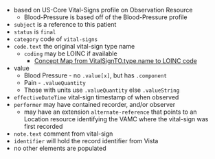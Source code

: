 
- based on US-Core Vital-Signs profile on Observation Resource
  - Blood-Pressure is based off of the Blood-Pressure profile
- `subject` is a reference to this patient
- `status` is `final`
- `category` code of `vital-signs`
- `code.text` the original vital-sign type name
  - `coding` may be LOINC if available
    - [Concept Map from VitalSignTO.type.name to LOINC code](ConceptMap-ObservationTypeTOVsLoincCode.html)
- value
  - Blood Pressure - no `.value[x]`, but has `.component`
  - Pain - `.valueQuantity`
  - Those with units use `.valueQuantity` else `.valueString`
- `effectiveDateTime` vital-sign timestamp of when observed
- `performer` may have contained recorder, and/or observer
  - may have an extension `alternate-reference` that points to an Location resource identifying the VAMC where the vital-sign was first recorded
- `note.text` comment from vital-sign
- `identifier` will hold the record identifier from Vista
- no other elements are populated
